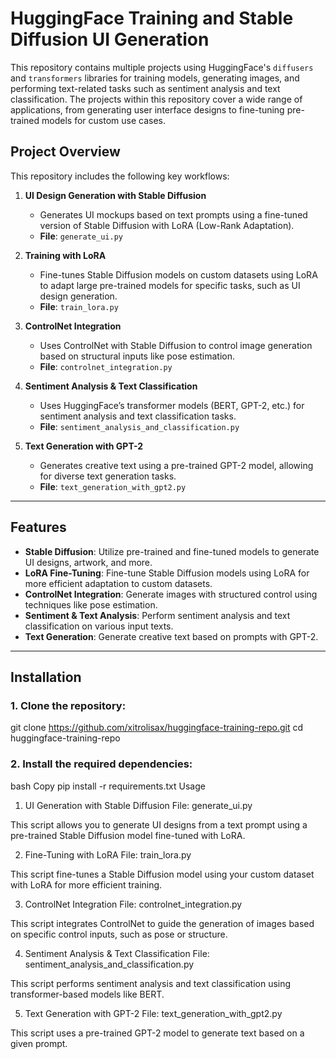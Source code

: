 # HuggingFace Training and Stable Diffusion UI Generation

This repository contains multiple projects using HuggingFace's `diffusers` and `transformers` libraries for training models, generating images, and performing text-related tasks such as sentiment analysis and text classification. The projects within this repository cover a wide range of applications, from generating user interface designs to fine-tuning pre-trained models for custom use cases.

## Project Overview

This repository includes the following key workflows:

1. **UI Design Generation with Stable Diffusion**

   - Generates UI mockups based on text prompts using a fine-tuned version of Stable Diffusion with LoRA (Low-Rank Adaptation).
   - **File**: `generate_ui.py`

2. **Training with LoRA**

   - Fine-tunes Stable Diffusion models on custom datasets using LoRA to adapt large pre-trained models for specific tasks, such as UI design generation.
   - **File**: `train_lora.py`

3. **ControlNet Integration**

   - Uses ControlNet with Stable Diffusion to control image generation based on structural inputs like pose estimation.
   - **File**: `controlnet_integration.py`

4. **Sentiment Analysis & Text Classification**

   - Uses HuggingFace’s transformer models (BERT, GPT-2, etc.) for sentiment analysis and text classification tasks.
   - **File**: `sentiment_analysis_and_classification.py`

5. **Text Generation with GPT-2**
   - Generates creative text using a pre-trained GPT-2 model, allowing for diverse text generation tasks.
   - **File**: `text_generation_with_gpt2.py`

---

## Features

- **Stable Diffusion**: Utilize pre-trained and fine-tuned models to generate UI designs, artwork, and more.
- **LoRA Fine-Tuning**: Fine-tune Stable Diffusion models using LoRA for more efficient adaptation to custom datasets.
- **ControlNet Integration**: Generate images with structured control using techniques like pose estimation.
- **Sentiment & Text Analysis**: Perform sentiment analysis and text classification on various input texts.
- **Text Generation**: Generate creative text based on prompts with GPT-2.

---

## Installation

### 1. Clone the repository:

git clone https://github.com/xitrolisax/huggingface-training-repo.git
cd huggingface-training-repo

### 2. Install the required dependencies:

bash
Copy
pip install -r requirements.txt
Usage

1. UI Generation with Stable Diffusion
   File: generate_ui.py

This script allows you to generate UI designs from a text prompt using a pre-trained Stable Diffusion model fine-tuned with LoRA.

2. Fine-Tuning with LoRA
   File: train_lora.py

This script fine-tunes a Stable Diffusion model using your custom dataset with LoRA for more efficient training.

3. ControlNet Integration
   File: controlnet_integration.py

This script integrates ControlNet to guide the generation of images based on specific control inputs, such as pose or structure.

4. Sentiment Analysis & Text Classification
   File: sentiment_analysis_and_classification.py

This script performs sentiment analysis and text classification using transformer-based models like BERT.

5. Text Generation with GPT-2
   File: text_generation_with_gpt2.py

This script uses a pre-trained GPT-2 model to generate text based on a given prompt.
